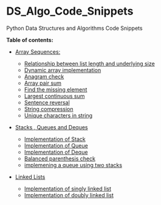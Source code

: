 # DS_Algo_Code_Snippets
Python Data Structures and Algorithms Code Snippets

**Table of contents:**
* [Array Sequences:](/code_snippets/01_Array_Sequences)
    
    * [Relationship between list length and underlying size](/code_snippets/01_Array_Sequences/Number_01.py)
    * [Dynamic array implementation](/code_snippets/01_Array_Sequences/Number_02.py)
    * [Anagram check](/code_snippets/01_Array_Sequences/Number_03.py)
    * [Array pair sum](/code_snippets/01_Array_Sequences/Number_04.py)
    * [Find the missing element](/code_snippets/01_Array_Sequences/Number_05.py)
    * [Largest continuous sum](/code_snippets/01_Array_Sequences/Number_06.py)
    * [Sentence reversal](/code_snippets/01_Array_Sequences/Number_07.py)
    * [String compression](/code_snippets/01_Array_Sequences/Number_08.py)
    * [Unique characters in string](/code_snippets/01_Array_Sequences/Number_09.py)

* [Stacks , Queues and Deques](/code_snippets/02_Stacks_Queues_Deques)
    * [Implementation of Stack](/code_snippets/02_Stacks_Queues_Deques/Number_01.py)
    * [Implementation of Queue](/code_snippets/02_Stacks_Queues_Deques/Number_02.py)
    * [Implementation of Deque](/code_snippets/02_Stacks_Queues_Deques/Number_03.py)
    * [Balanced parenthesis check](/code_snippets/02_Stacks_Queues_Deques/Number_04.py)
    * [implemening a queue using two stacks](/code_snippets/02_Stacks_Queues_Deques/Number_05.py)

* [Linked Lists](code_snippets/03_Linked_Lists)
    * [Implementation of singly linked list](/code_snippets/03_Linked_Lists/Number_01.py)
    * [Implementation of doubly linked list](/code_snippets/03_Linked_Lists/Number_02.py)